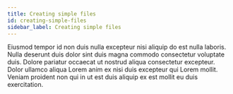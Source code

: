 ```yaml
---
title: Creating simple files
id: creating-simple-files
sidebar_label: Creating simple files
---
```


Eiusmod tempor id non duis nulla excepteur nisi aliquip do est nulla laboris. Nulla deserunt duis dolor sint duis magna commodo consectetur voluptate duis. Dolore pariatur occaecat ut nostrud aliqua consectetur excepteur. Dolor ullamco aliqua Lorem anim ex nisi duis excepteur qui Lorem mollit. Veniam proident non qui in ut est duis aliquip ex est mollit eu duis exercitation.

